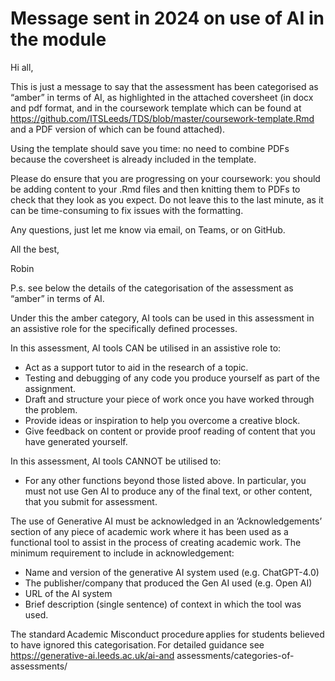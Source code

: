 

# Message sent in 2024 on use of AI in the module

Hi all,

This is just a message to say that the assessment has been categorised
as “amber” in terms of AI, as highlighted in the attached coversheet (in
docx and pdf format, and in the coursework template which can be found
at https://github.com/ITSLeeds/TDS/blob/master/coursework-template.Rmd
and a PDF version of which can be found attached).

Using the template should save you time: no need to combine PDFs because
the coversheet is already included in the template.

Please do ensure that you are progressing on your coursework: you should
be adding content to your .Rmd files and then knitting them to PDFs to
check that they look as you expect. Do not leave this to the last
minute, as it can be time-consuming to fix issues with the formatting.

Any questions, just let me know via email, on Teams, or on GitHub.

All the best,

Robin

P.s. see below the details of the categorisation of the assessment as
“amber” in terms of AI.

Under this the amber category, AI tools can be used in this assessment
in an assistive role for the specifically defined processes.  

In this assessment, AI tools CAN be utilised in an assistive role to:  

- Act as a support tutor to aid in the research of a topic.
- Testing and debugging of any code you produce yourself as part of the
  assignment. 
- Draft and structure your piece of work once you have worked through
  the problem. 
- Provide ideas or inspiration to help you overcome a creative block. 
- Give feedback on content or provide proof reading of content that you
  have generated yourself. 

In this assessment, AI tools CANNOT be utilised to:  

- For any other functions beyond those listed above. In particular, you
  must not use Gen AI to produce any of the final text, or other
  content, that you submit for assessment.

The use of Generative AI must be acknowledged in an ‘Acknowledgements’
section of any piece of academic work where it has been used as a
functional tool to assist in the process of creating academic work. The
minimum requirement to include in acknowledgement:  

- Name and version of the generative AI system used (e.g. ChatGPT-4.0)
- The publisher/company that produced the Gen AI used (e.g. Open AI)
- URL of the AI system 
- Brief description (single sentence) of context in which the tool was
  used. 

The standard Academic Misconduct procedure applies for students believed
to have ignored this categorisation. For detailed guidance see
https://generative-ai.leeds.ac.uk/ai-and
assessments/categories-of-assessments/ 
